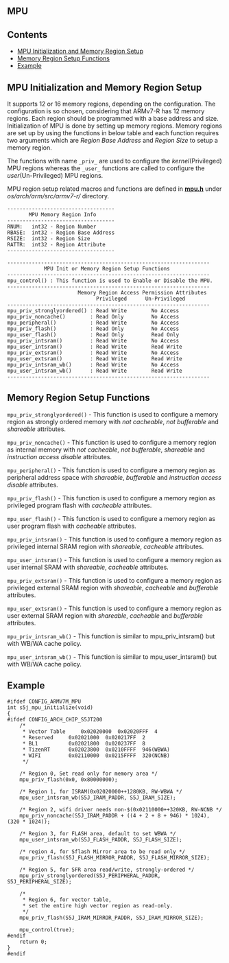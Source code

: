 ## MPU

## Contents
- [MPU Initialization and Memory Region Setup](#mpu-initialization-and-memory-region-setup)
- [Memory Region Setup Functions](#memory-region-setup-functions)
- [Example](#example)

## MPU Initialization and Memory Region Setup
It supports 12 or 16 memory regions, depending on the configuration. The configuration is so chosen, considering that ARMv7-R has 12 memory regions.
Each region should be programmed with a base address and size. Initialization of MPU is done by setting up memory regions. Memory regions are set up by using the functions in below table and each function requires two arguments which are _Region Base Address_ and _Region Size_ to setup a memory region.

The functions with name ```_priv_``` are used to configure the _kernel_(Privileged) MPU regions whereas the ```_user_``` functions are called to configure the _user_(Un-Privileged) MPU regions.

MPU region setup related macros and functions are defined in **[mpu.h](../os/arch/arm/src/armv7-r/mpu.h)** under *os/arch/arm/src/armv7-r/* directory.

```
-----------------------------------
       MPU Memory Region Info
-----------------------------------
RNUM:	int32 - Region Number
RBASE:	int32 - Region Base Address
RSIZE:	int32 - Region Size
RATTR:	int32 - Region Attribute
-----------------------------------
```

```
------------------------------------------------------------------
            MPU Init or Memory Region Setup Functions
------------------------------------------------------------------
mpu_control() : This function is used to Enable or Disable the MPU.
------------------------------------------------------------------
                       Memory Region Access Permission Attributes
                             Privileged      Un-Privileged
------------------------------------------------------------------
mpu_priv_stronglyordered() : Read Write        No Access
mpu_priv_noncache()        : Read Only         No Access
mpu_peripheral()           : Read Write        No Access
mpu_priv_flash()           : Read Only         No Access
mpu_user_flash()           : Read Only         Read Only
mpu_priv_intsram()         : Read Write        No Access
mpu_user_intsram()         : Read Write        Read Write
mpu_priv_extsram()         : Read Write        No Access
mpu_user_extsram()         : Read Write        Read Write
mpu_priv_intsram_wb()      : Read Write        No Access
mpu_user_intsram_wb()      : Read Write        Read Write
------------------------------------------------------------------
```

## Memory Region Setup Functions

```mpu_priv_stronglyordered()``` - This function is used to configure a memory region as strongly ordered memory with _not cacheable_, _not bufferable_ and _shareable_ attributes.

```mpu_priv_noncache()``` - This function is used to configure a memory region as internal memory with _not cacheable_, _not bufferable_, _shareable_ and _instruction access disable_ attributes.

```mpu_peripheral()``` - This function is used to configure a memory region as peripheral address space with _shareable_, _bufferable_ and _instruction access disable_ attributes.

```mpu_priv_flash()``` - This function is used to configure a memory region as privileged program flash with _cacheable_ attributes.

```mpu_user_flash()``` - This function is used to configure a memory region as user program flash with _cacheable_ attributes.

```mpu_priv_intsram()``` - This function is used to configure a memory region as privileged internal SRAM region with _shareable_, _cacheable_ attributes.

```mpu_user_intsram()``` - This function is used to configure a memory region as user internal SRAM with _shareable_, _cacheable_ attributes.

```mpu_priv_extsram()``` -  This function is used to configure a memory region as privileged external SRAM region with _shareable_, _cacheable_ and _bufferable_ attributes.

```mpu_user_extsram()``` - This function is used to configure a memory region as user external SRAM region with _shareable_, _cacheable_ and _bufferable_ attributes.

```mpu_priv_intsram_wb()``` - This function is similar to mpu_priv_intsram() but with WB/WA cache policy. 

```mpu_user_intsram_wb()``` - This function is similar to mpu_user_intsram() but with WB/WA cache policy. 

## Example
```
#ifdef CONFIG_ARMV7M_MPU
int s5j_mpu_initialize(void)
{
#ifdef CONFIG_ARCH_CHIP_S5JT200
	/*
	 * Vector Table		0x02020000	0x02020FFF	4
	 * Reserved		0x02021000	0x020217FF	2
	 * BL1			0x02021800	0x020237FF	8
	 * TizenRT		0x02023800	0x0210FFFF	946(WBWA)
	 * WIFI			0x02110000	0x0215FFFF	320(NCNB)
	 */

	/* Region 0, Set read only for memory area */
	mpu_priv_flash(0x0, 0x80000000);

	/* Region 1, for ISRAM(0x02020000++1280KB, RW-WBWA */
	mpu_user_intsram_wb(S5J_IRAM_PADDR, S5J_IRAM_SIZE);

	/* Region 2, wifi driver needs non-$(0x02110000++320KB, RW-NCNB */
	mpu_priv_noncache(S5J_IRAM_PADDR + ((4 + 2 + 8 + 946) * 1024), (320 * 1024));

	/* Region 3, for FLASH area, default to set WBWA */
	mpu_user_intsram_wb(S5J_FLASH_PADDR, S5J_FLASH_SIZE);

	/* region 4, for Sflash Mirror area to be read only */
	mpu_priv_flash(S5J_FLASH_MIRROR_PADDR, S5J_FLASH_MIRROR_SIZE);

	/* Region 5, for SFR area read/write, strongly-ordered */
	mpu_priv_stronglyordered(S5J_PERIPHERAL_PADDR, S5J_PERIPHERAL_SIZE);

	/*
	 * Region 6, for vector table,
	 * set the entire high vector region as read-only.
	 */
	mpu_priv_flash(S5J_IRAM_MIRROR_PADDR, S5J_IRAM_MIRROR_SIZE);

	mpu_control(true);
#endif
	return 0;
}
#endif
```

